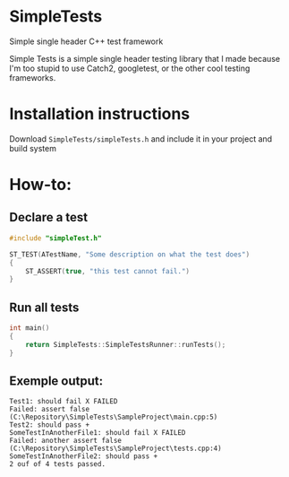 # SimpleTests
Simple single header C++ test framework

Simple Tests is a simple single header testing library that I made because I'm too stupid to use Catch2, googletest, 
or the other cool testing frameworks.

# Installation instructions
Download `SimpleTests/simpleTests.h` and include it in your project and build system

# How-to:
## Declare a test
```c++
#include "simpleTest.h"

ST_TEST(ATestName, "Some description on what the test does")
{
    ST_ASSERT(true, "this test cannot fail.")
}
```

## Run all tests
```c++
int main()
{
    return SimpleTests::SimpleTestsRunner::runTests();
}
```

## Exemple output:
```
Test1: should fail X FAILED
Failed: assert false (C:\Repository\SimpleTests\SampleProject\main.cpp:5)
Test2: should pass +
SomeTestInAnotherFile1: should fail X FAILED
Failed: another assert false (C:\Repository\SimpleTests\SampleProject\tests.cpp:4)
SomeTestInAnotherFile2: should pass +
2 ouf of 4 tests passed.
```